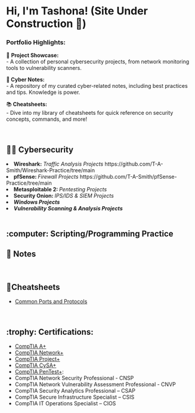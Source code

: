 <h1>Hi, I'm Tashona! (Site Under Construction 🔧)

<h3>Portfolio Highlights:</h3>

📁 <b>Project Showcase:</b> 
<br>   - A collection of personal cybersecurity projects, from network monitoring tools to vulnerability scanners.
    
📔<b> Cyber Notes:</b> 
<br>  - A repository of my curated cyber-related notes, including best practices and tips. Knowledge is power.
  
📚<b> Cheatsheets:</b> 
<br>  - Dive into my library of cheatsheets for quick reference on security concepts, commands, and more!

<br> 

  
<h2> 👩‍💻 Cybersecurity</h2>
 <li> <b>Wireshark:</b> <i>Traffic Analysis Projects</i>  https://github.com/T-A-Smith/Wireshark-Practice/tree/main</li> 
 <li> <b>pfSense: </b><i>Firewall Projects</i> https://github.com/T-A-Smith/pfSense-Practice/tree/main</li>
 <li> <b>Metasploitable 2: </b><i>Pentesting Projects</i></li>
 <li> <b>Security Onion: </b><i>IPS/IDS & SIEM Projects</i></li>
 <li> <i><b>Windows Projects </b></i></li>
  <li> <i><b>Vulnerability Scanning & Analysis Projects</b></i></li>

<br> 

<h2> :computer: Scripting/Programming Practice</h2>
     
<h2> 📓 Notes</h2>


<br> 

<h2>💎Cheatsheets</h2>

* [Common Ports and Protocols](https://github.com/T-A-Smith/T-A-Smith/files/13802504/Common.Ports.and.Protocols.pdf)


<br> 
  
 <h2><b> :trophy: Certifications:</b></h2>

*  [CompTIA A+](https://www.credly.com/badges/6422f362-3afc-4e85-bb25-0f773b4d8489/public_url)
*  [CompTIA Network+](https://www.credly.com/badges/8f154112-ba78-490a-92c8-fb207843339c/public_url)
*  [CompTIA Project+](https://www.credly.com/badges/3a8b3046-1c62-4b72-a1f1-e15d2edcc25b/public_url)
*  [CompTIA CySA+](https://www.credly.com/badges/bf30dac7-1fae-4a68-a901-025752613304/public_url)
* [CompTIA PenTest+](https://www.credly.com/badges/8273c569-e869-432f-a299-4557dd29883e/public_url): 
* CompTIA Network Security Professional - CNSP
* CompTIA Network Vulnerability Assessment Professional - CNVP
* CompTIA Security Analytics Professional – CSAP
* CompTIA Secure Infrastructure Specialist – CSIS
* CompTIA IT Operations Specialist – CIOS



</ul> 




